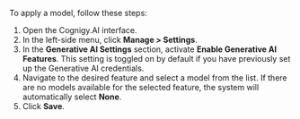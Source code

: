 To apply a model, follow these steps:

1. Open the Cognigy.AI interface.
2. In the left-side menu, click **Manage > Settings**.
3. In the **Generative AI Settings** section, activate **Enable Generative AI Features**. This setting is toggled on by default if you have previously set up the Generative AI credentials.
4. Navigate to the desired feature and select a model from the list. If there are no models available for the selected feature, the system will automatically select **None**.
5. Click **Save**.
